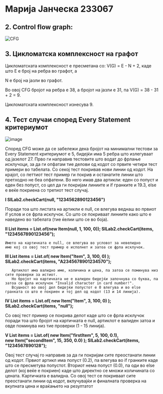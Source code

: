 # **Марија Јанческа 233067**

## 2. Control flow graph:

![CFG](https://github.com/user-attachments/assets/b212f4ce-5773-411f-b7b3-c748693c22db)


## 3. Цикломатска комплексност на графот
   
   Цикломатската комплексност е пресметана со: V(G) = E - N + 2, каде што Е е број на ребра во графот, а
   
   N е број на јазли во графот.
   
   Во овој CFG бројот на ребра е 38, а бројот на јазли е 31, па  V(G) = 38 - 31 + 2 = 9.
   
   Цикломатската комплексност изнесува 9.

## 4. Тест случаи според Every Statement критериумот
      
![image](https://github.com/user-attachments/assets/613e0250-1533-48c1-9bbd-d4271ab5f3c1)

Според CFG може да се забележи дека бројот на минимални тестови за Every Statement критериумот е 5, бидејќи има 5 ребра што излегуваат од јазелот 27.
Прво ги направив тестовите што водат до фрлање исклучоци, за да ги опфатам тие делови од кодот со првите четири тест примери во табелата. Со секој тест покривав нови линии од кодот. На крајот, со петтиот тест пример ги покрив и останатите линии што претходно не беа опфатени. Во него имав два артикли: еден со попуст и еден без попуст, со цел да ги покријам линиите и if гранките и 19.3, else е веќе покриена со третиот тест случај.

**I SILab2.checkCart(null, "1234562890123456")**

   Поради тоа што листата на артикли е null, се влегува веднаш во првиот if услов и се фрла 
   исклучок. Со што се покриваат линиите како што е наведено во табелата (тие ќелии што се во 
   боја).

   
**II List<Item> items = List.of(new Item(null, 1, 100, 0));
     SILab2.checkCart(items, "1234567890123456");** 
     
    Името на картичката е null, се влегува во условот за невелидно 
    име кој со овој тест пример е исполнет и затоа се фрла исклучок. 
    

     
 **III List<Item> items = List.of(
       new Item("Item", 3, 100, 0)
       );
       SILab2.checkCart(items, "A2345678901234570");** 
       
       Артиклот има валидно име, количина и цена, па затоа се поминува низ сите проверки за истиот.
       Но бројот на картичката не е валиден бидејќи започнува со буква, па затоа се фрла исклучок "Invalid character in card number!". 
       Всушност во овој дел бидејќи попустот е 0 влегува и во else гранката со што е покриен и тој дел од кодот (13 и 14 линија).

      
 **IV List<Item> items = List.of(
      new Item("Item", 3, 100, 0)
      );
      SILab2.checkCart(items, "null");**
      
   Со овој тест пример се покрива делот каде што се фрла исклучок поради
   тоа што бројот на картичката е null, артиклот е валиден затоа и овде
   поминува низ тие проверки (1 - 15 линија).

     
 **V List<Item> items = List.of(
     new Item("firstItem", 5, 100, 0.1),   
     new Item("secondItem", 15, 350, 0.0) 
     );
     SILab2.checkCart(items, "1234567890128");**
     
 Овој тест случај го направив за да ги покријам сите преостанати линии од кодот. Првиот артикл има попуст (0.2), па влегува во if гранките каде што се пресметува попустот. Вториот нема попуст (0.0), па оди во else делот (кој веќе е покриен) каде што директно се множи количината со цената. Картичката е валидна. Со овој тест се покриваат сите преостанати линии од кодот, вклучувајќи и финалната проверка на вкупната цена и враќањето на резултатот

